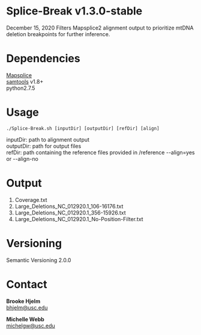 # Splice-Break  v1.3.0-stable<br/>
December 15, 2020
Filters Mapsplice2 alignment output to prioritize mtDNA deletion breakpoints for further inference. <br/>

# Dependencies<br/>        
[Mapsplice](http://www.netlab.uky.edu/p/bioinfo/MapSplice2) <br/>
[samtools](http://www.htslib.org/download) v1.8+<br/>
python2.7.5 <br/>

# Usage<br/>
`./Splice-Break.sh [inputDir] [outputDir] [refDir] [align]`

inputDir: path to alignment output <br/>
outputDir: path for output files <br/>
refDir: path containing the reference files provided in /reference
--align=yes or --align-no

# Output<br/>
1. Coverage.txt<br/>
2. Large_Deletions_NC_012920.1_106-16176.txt<br/>
3. Large_Deletions_NC_012920.1_356-15926.txt<br/>
4. Large_Deletions_NC_012920.1_No-Position-Filter.txt<br/>

# Versioning<br/>
Semantic Versioning 2.0.0

# Contact<br/>
**Brooke Hjelm**<br/>
bhjelm@usc.edu

**Michelle Webb**<br/>
michelgw@usc.edu
